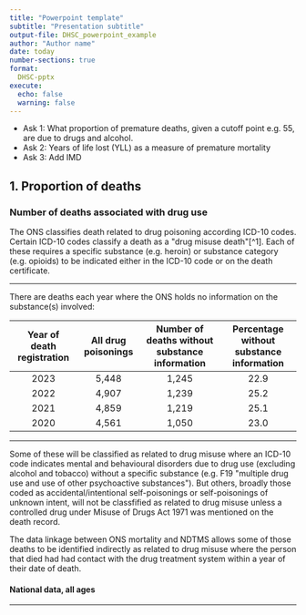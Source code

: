 ```yaml
---
title: "Powerpoint template"
subtitle: "Presentation subtitle"
output-file: DHSC_powerpoint_example
author: "Author name"
date: today
number-sections: true
format:
  DHSC-pptx
execute:
  echo: false
  warning: false
---
```




- Ask 1: What proportion of premature deaths, given a cutoff point e.g. 55, are due to drugs and alcohol.
- Ask 2: Years of life lost (YLL) as a measure of premature mortality
- Ask 3: Add IMD


## 1. Proportion of deaths

### Number of deaths associated with drug use 

The ONS classifies death related to drug poisoning according ICD-10 codes. Certain ICD-10 codes classify a death as a "drug misuse death"[^1]. Each of these requires a specific substance (e.g. heroin) or substance category (e.g. opioids) to be indicated either in the ICD-10 code or on the death certificate. 

---

There are deaths each year where the ONS holds no information on the substance(s) involved:

| Year of death registration | All drug poisonings | Number of deaths without substance information | Percentage without substance information |
| :------------------------: | :-----------------: | :--------------------------------------------: | :---------------------------------------: |
|            2023            |       5,448         |                     1,245                      |                  22.9                     |
|            2022            |       4,907         |                     1,239                      |                  25.2                     |
|            2021            |       4,859         |                     1,219                      |                  25.1                     |
|            2020            |       4,561         |                     1,050                      |                  23.0                     |

---

Some of these will be classified as related to drug misuse where an ICD-10 code indicates mental and behavioural disorders due to drug use (excluding alcohol and tobacco) without a specific substance (e.g. F19 "multiple drug use and use of other psychoactive substances"). But others, broadly those coded as accidental/intentional self-poisonings or self-poisonings of unknown intent, will not be classfified as related to drug misuse unless a controlled drug under Misuse of Drugs Act 1971 was mentioned on the death record. 

The data linkage between ONS mortality and NDTMS allows some of those deaths to be identified indirectly as related to drug misuse where the person that died had had contact with the drug treatment system within a year of their date of death. 

#### National data, all ages

---










